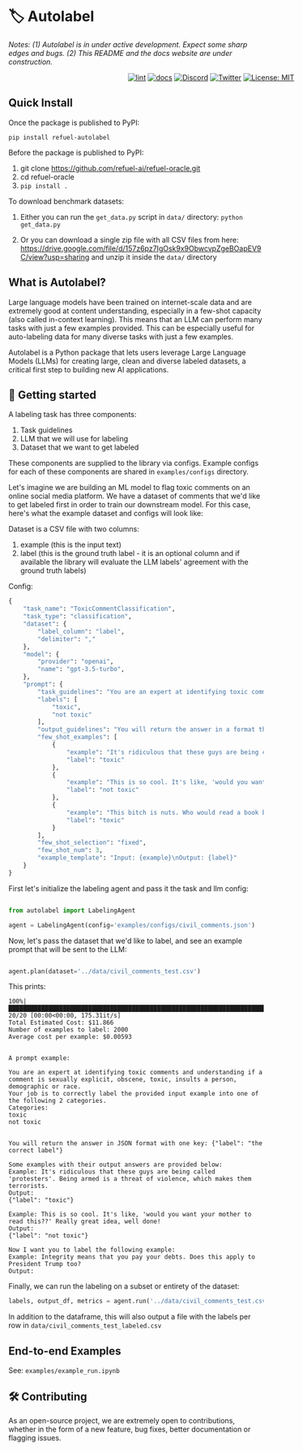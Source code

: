 # 🏷 Autolabel

_Notes: (1) Autolabel is in under active development. Expect some sharp edges and bugs. (2) This README and the docs website are under construction._

<div align="center" style="width:800px">

[![lint](https://github.com/refuel-ai/refuel-oracle/actions/workflows/black.yaml/badge.svg)](https://github.com/refuel-ai/refuel-oracle/actions/workflows/black.yaml/badge.svg) [![docs](https://github.com/refuel-ai/refuel-oracle/actions/workflows/docs.yaml/badge.svg)](https://docs.refuel.ai/) [![Discord](https://badgen.net/badge/icon/discord?icon=discord&label)](https://discord.gg/BDwamgzFxm) [![Twitter](https://badgen.net/badge/icon/twitter?icon=twitter&label)](https://twitter.com/RefuelAI) [![License: MIT](https://badgen.net/badge/license/MIT/blue)](https://opensource.org/licenses/MIT)
</div>


## Quick Install

Once the package is published to PyPI:

`pip install refuel-autolabel`

Before the package is published to PyPI:
1. git clone https://github.com/refuel-ai/refuel-oracle.git
2. cd refuel-oracle
3. `pip install .`

To download benchmark datasets:

1. Either you can run the `get_data.py` script in `data/` directory: 
`python get_data.py` 

2. Or you can download a single zip file with all CSV files from here: https://drive.google.com/file/d/157z6pz7IgOsk9x9ObwcvpZgeBOapEV9C/view?usp=sharing and unzip it inside the `data/` directory 

## What is Autolabel?

Large language models have been trained on internet-scale data and are extremely good at content understanding, especially in a few-shot capacity (also called in-context learning). This means that an LLM can perform many tasks with just a few examples provided. This can be especially useful for auto-labeling data for many diverse tasks with just a few examples.

Autolabel is a Python package that lets users leverage Large Language Models (LLMs) for creating large, clean and diverse labeled datasets, a critical first step to building new AI applications.

## 🚀 Getting started

A labeling task has three components:
1. Task guidelines
2. LLM that we will use for labeling
3. Dataset that we want to get labeled

These components are supplied to the library via configs. Example configs for each of these components are shared in `examples/configs` directory. 

Let's imagine we are building an ML model to flag toxic comments on an online social media platform. We have a dataset of comments that we'd like to get labeled first in order to train our downstream model. For this case, here's what the example dataset and configs will look like:

Dataset is a CSV file with two columns: 
1. example (this is the input text)
2. label (this is the ground truth label - it is an optional column and if available the library will evaluate the LLM labels' agreement with the ground truth labels)

Config:

```python
{
    "task_name": "ToxicCommentClassification",
    "task_type": "classification",
    "dataset": {
        "label_column": "label",
        "delimiter": ","
    },
    "model": {
        "provider": "openai",
        "name": "gpt-3.5-turbo",
    },
    "prompt": {
        "task_guidelines": "You are an expert at identifying toxic comments and understanding if a comment is sexually explicit, obscene, toxic, insults a person, demographic or race.\nYour job is to correctly label the provided input example into one of the following categories.\nCategories:\n{labels}",
        "labels": [
            "toxic",
            "not toxic"
        ],
        "output_guidelines": "You will return the answer in a format that contains just the label and nothing else.",
        "few_shot_examples": [
            {
                "example": "It's ridiculous that these guys are being called 'protesters'. Being armed is a threat of violence, which makes them terrorists.",
                "label": "toxic"
            },
            {
                "example": "This is so cool. It's like, 'would you want your mother to read this??' Really great idea, well done!",
                "label": "not toxic"
            },
            {
                "example": "This bitch is nuts. Who would read a book by a woman",
                "label": "toxic"
            }
        ],
        "few_shot_selection": "fixed",
        "few_shot_num": 3,
        "example_template": "Input: {example}\nOutput: {label}"
    }
}
```


First let's initialize the labeling agent and pass it the task and llm config:

```python

from autolabel import LabelingAgent

agent = LabelingAgent(config='examples/configs/civil_comments.json')
```

Now, let's pass the dataset that we'd like to label, and see an example prompt that will be sent to the LLM: 

```python

agent.plan(dataset='../data/civil_comments_test.csv')
```

This prints:

```
100%|██████████████████████████████████████████████████████████████████████████████████████████████████████████████████████████████████████████████████████████████████████████████| 20/20 [00:00<00:00, 175.31it/s]
Total Estimated Cost: $11.866
Number of examples to label: 2000
Average cost per example: $0.00593


A prompt example:

You are an expert at identifying toxic comments and understanding if a comment is sexually explicit, obscene, toxic, insults a person, demographic or race.
Your job is to correctly label the provided input example into one of the following 2 categories.
Categories:
toxic
not toxic


You will return the answer in JSON format with one key: {"label": "the correct label"}

Some examples with their output answers are provided below:
Example: It's ridiculous that these guys are being called 'protesters'. Being armed is a threat of violence, which makes them terrorists.
Output:
{"label": "toxic"}

Example: This is so cool. It's like, 'would you want your mother to read this??' Really great idea, well done!
Output:
{"label": "not toxic"}

Now I want you to label the following example: 
Example: Integrity means that you pay your debts. Does this apply to President Trump too?
Output:
```

Finally, we can run the labeling on a subset or entirety of the dataset:

```python
labels, output_df, metrics = agent.run('../data/civil_comments_test.csv', max_items=100)
```

In addition to the dataframe, this will also output a file with the labels per row in `data/civil_comments_test_labeled.csv`

## End-to-end Examples

See: `examples/example_run.ipynb` 

## 🛠️ Contributing

As an open-source project, we are extremely open to contributions, whether in the form of a new feature, bug fixes, better documentation or flagging issues.
